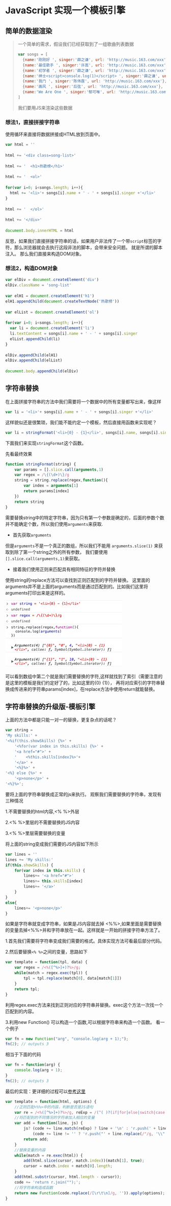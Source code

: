# JavaScript 实现一个模板引擎


## 简单的数据渲染

> 一个简单的需求，假设我们已经获取到了一组歌曲列表数据
>```javascript
>var songs = [
>	{name:'刚刚好 ', singer:'薛之谦', url: 'http://music.163.com/xxx'},
>	{name:'最佳歌手 ', singer:'许嵩', url: 'http://music.163.com/xxx'},
>	{name:'初学者 ', singer:'薛之谦', url: 'http://music.163.com/xxx'},
>	{name:'绅士<script>console.log(1)</script> ', singer:'薛之谦', url: 'http://music.163.com/xxx'},
>	{name:'我门 ', singer:'陈伟霆', url: 'http://music.163.com/xxx'},
>	{name:'画风 ', singer:'后弦', url: 'http://music.163.com/xxx'},
>	{name:'We Are One ', singer:'郁可唯', url: 'http://music.163.com/xxx'}
>]
>```
>我们要用JS来渲染这些数据

### 想法1，直接拼接字符串

使用循环来直接将数据拼接成HTML放到页面中。

```javascript
var html = ''

html += '<div class=song-list>'

html += '  <h1>热歌榜</h1>'

html += '  <ol>'

for(var i=0; i<songs.length; i++){
  html += '<li>'+ songs[i].name + ' - ' + songs[i].singer +'</li>'
}

html += '  </ol>'

html += '</div>'

document.body.innerHTML = html
```

反思，如果我们直接拼接字符串的话，如果用户非法传了一个带`script`标签的字符，那么浏览器就会去执行这段非法的脚本，会带来安全问题。
就是所谓的脚本注入。
那么我们直接来构造DOM对象。

### 想法2，构造DOM对象 

```javascript
var elDiv = document.createElement('div')
elDiv.className = 'song-list'

var elH1 = document.createElement('h1')
elH1.appendChild(document.createTextNode('热歌榜'))

var elList = document.createElement('ol')

for(var i=0; i<songs.length; i++){
  var li = document.createElement('li')
  li.textContent = songs[i].name + ' - ' + songs[i].singer
  elList.appendChild(li)
}

elDiv.appendChild(elH1)
elDiv.appendChild(elList)

document.body.appendChild(elDiv)
```

## 字符串替换

在上面拼接字符串的方法中我们需要将一个数据中的所有变量都写出来，像这样

```javascript
var li = '<li>'+ songs[i].name + ' - ' + songs[i].singer +'</li>'
```

这样貌似还是很繁琐，我们能不能约定一个模板，然后直接用函数来实现呢？

```javascript
var li = stringFormat('<li>{0} - {1}</li>', songs[i].name, songs[i].singer)
```

下面我们来实现`stringFormat`这个函数。

先看最终效果

```javascript
function stringFormat(string) {
    var params = [].slice.call(arguments,1)
    var regex = /\{(\d+)\}/g
    string = string.replace(regex,function(){
        var index = arguments[1]
        return params[index]
    })
    return string
}
```

需要替换string中的特定字符串，因为只有第一个参数是确定的，后面的参数个数并不能确定个数，所以我们使用`arguments`来获取.

- 首先获取`arguments`

但是`arguments`不是一个真正的数组，所以我们不能用 `arguments.slice(1)` 来获取到除了第一个string之外的所有参数，
我们要使用`[].slice.call(arguments,1)`来获取。

- 接着我们使用正则来匹配具有相同特征的字符并替换

使用string的replace方法可以查找到正则匹配到的字符并替换。
这里面的arguments并不是上面的arguments而是通过匹配到的。比如我们这里将arguments打印出来是这样的。

![图片](https://raw.githubusercontent.com/gl09025/image_respository/master/2018%E5%B9%B402%E6%9C%8805%E6%97%A5/string-replace.png)

可以看到数组中第二个就是我们需要替换的字符,这样就找到了索引（需要注意的是这里的模板是我们约定好了的，比如这里的{0} {1}），
再将对应索引的字符串替换成传进来的字符串params[index]，在replace方法中使用return就能替换。

## 字符串替换的升级版-模板引擎

上面的方法中都是只能一对一的替换，更复杂点的话呢？

```javascript
var string = 
'My skills:' + 
'<%if(this.showSkills) {%>' +
    '<%for(var index in this.skills) {%>' + 
    '<a href="#">' +
    '    <%this.skills[index]%>'+
    '</a>' +
    '<%}%>' +
'<%} else {%>' +
    '<p>none</p>' +
'<%}%>';
```

要将上面的字符串替换成正常的js来执行。
观察我们需要替换的字符串，发现有三种情况

1.不需要替换的html内容,<% %>外层

2.<% %>里层的不需要替换的JS内容

3.<% %>里层需要替换的变量

将上面的string变成我们需要的JS内容如下所示

```javascript
var lines = ''
lines += 'My skills:' 
if(this.showSkills) {
    for(var index in this.skills) {
        lines+= '<a href="#">'
        lines+= this.skills[index]
        lines+= '</a>' 
    }
}    
else{
    lines+= '<p>none</p>'
}
```

如果是字符串就变成字符串，如果是JS内容就去掉 <%%>,如果里面是需要替换的变量去掉<%%>并和字符串放在一起。这样就是一开始的拼接字符串方法了。

1.首先我们需要将字符串变成我们需要的格式。具体实现方法可看最后部分代码。

2.然后要替换`<% %>`之间的变量，思路如下

```javascript
var template = function(tpl, data) {
    var regex = /<%([^%>]+)?%>/g;
    while(match = regex.exec(tpl)) {
        tpl = tpl.replace(match[0], data[match[1]])
    }
    return tpl;
}
```

利用regex.exec方法来找到正则对应的字符串并替换。exec这个方法一次找一个匹配到的内容。

3.利用new Function() 可以构造一个函数,可以根据字符串来构造一个函数。
看一个例子

```javascript
var fn = new Function("arg", "console.log(arg + 1);");
fn(2); // outputs 3
```

相当于下面的代码

```javascript
var fn = function(arg) {
    console.log(arg + 1);
}
fn(2); // outputs 3
```

最后的实现：更详细的过程可以[参考这里](http://blog.jobbole.com/56689/)

```javascript
var template = function(html, options) {
    //正则匹配<%%>中的内容，判断是否是JS语句
    var re = /<%([^%>]+)?%>/g, reExp = /(^( )?(if|for|else|switch|case|break|{|}))(.*)?/g, code = 'var r=[];\n', cursor = 0;
    //将匹配到的不同情况的字符串加入相应的变量
    var add = function(line, js) {
        js? (code += line.match(reExp) ? line + '\n' : 'r.push(' + line + ');\n') :
            (code += line != '' ? 'r.push("' + line.replace(/"/g, '\\"') + '");\n' : '');
        return add;
    }
    //替换变量的内容
    while(match = re.exec(html)) {
        add(html.slice(cursor, match.index))(match[1], true);
        cursor = match.index + match[0].length;
    }
    add(html.substr(cursor, html.length - cursor));
    code += 'return r.join("");';
    //将字符串构造成函数
    return new Function(code.replace(/[\r\t\n]/g, '')).apply(options);
}
```